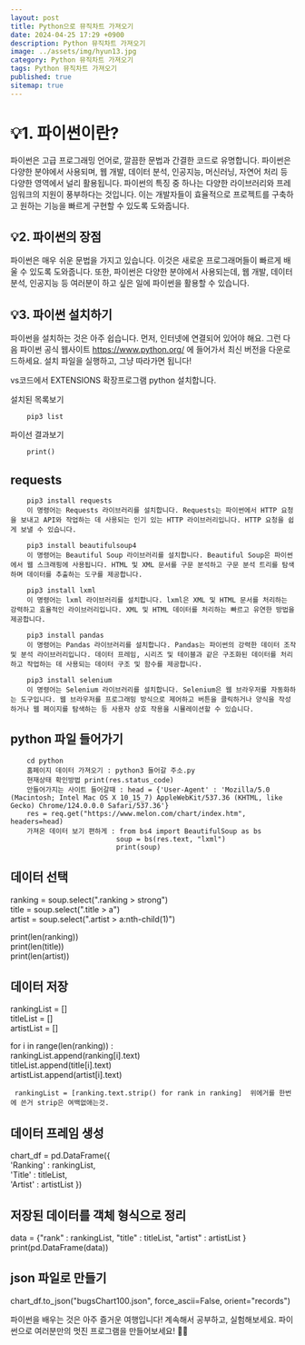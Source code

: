 ```yaml
---
layout: post
title: Python으로 뮤직차트 가져오기
date: 2024-04-25 17:29 +0900
description: Python 뮤직차트 가져오기
image: ../assets/img/hyun13.jpg
category: Python 뮤직차트 가져오기
tags: Python 뮤직차트 가져오기
published: true
sitemap: true
---
```


# 💡1. 파이썬이란?

파이썬은 고급 프로그래밍 언어로, 깔끔한 문법과 간결한 코드로 유명합니다. 파이썬은 다양한 분야에서 사용되며, 웹 개발, 데이터 분석, 인공지능, 머신러닝, 자연어 처리 등 다양한 영역에서 널리 활용됩니다. 파이썬의 특징 중 하나는 다양한 라이브러리와 프레임워크의 지원이 풍부하다는 것입니다. 이는 개발자들이 효율적으로 프로젝트를 구축하고 원하는 기능을 빠르게 구현할 수 있도록 도와줍니다.

## 💡2. 파이썬의 장점

파이썬은 매우 쉬운 문법을 가지고 있습니다. 이것은 새로운 프로그래머들이 빠르게 배울 수 있도록 도와줍니다. 또한, 파이썬은 다양한 분야에서 사용되는데, 웹 개발, 데이터 분석, 인공지능 등 여러분이 하고 싶은 일에 파이썬을 활용할 수 있습니다.

## 💡3. 파이썬 설치하기

파이썬을 설치하는 것은 아주 쉽습니다. 먼저, 인터넷에 연결되어 있어야 해요. 그런 다음 파이썬 공식 웹사이트 https://www.python.org/ 에 들어가서 최신 버전을 다운로드하세요. 설치 파일을 실행하고, 그냥 따라가면 됩니다!

vs코드에서 EXTENSIONS 확장프로그램 python 설치합니다.

설치된 목록보기
````      
    pip3 list   
````

파이선 결과보기
````
    print()   
````

## requests     
````
    pip3 install requests   
    이 명령어는 Requests 라이브러리를 설치합니다. Requests는 파이썬에서 HTTP 요청을 보내고 API와 작업하는 데 사용되는 인기 있는 HTTP 라이브러리입니다. HTTP 요청을 쉽게 보낼 수 있습니다.   

    pip3 install beautifulsoup4      
    이 명령어는 Beautiful Soup 라이브러리를 설치합니다. Beautiful Soup은 파이썬에서 웹 스크래핑에 사용됩니다. HTML 및 XML 문서를 구문 분석하고 구문 분석 트리를 탐색하며 데이터를 추출하는 도구를 제공합니다.   

    pip3 install lxml   
    이 명령어는 lxml 라이브러리를 설치합니다. lxml은 XML 및 HTML 문서를 처리하는 강력하고 효율적인 라이브러리입니다. XML 및 HTML 데이터를 처리하는 빠르고 유연한 방법을 제공합니다.   

    pip3 install pandas   
    이 명령어는 Pandas 라이브러리를 설치합니다. Pandas는 파이썬의 강력한 데이터 조작 및 분석 라이브러리입니다. 데이터 프레임, 시리즈 및 테이블과 같은 구조화된 데이터를 처리하고 작업하는 데 사용되는 데이터 구조 및 함수를 제공합니다.   

    pip3 install selenium   
    이 명령어는 Selenium 라이브러리를 설치합니다. Selenium은 웹 브라우저를 자동화하는 도구입니다. 웹 브라우저를 프로그래밍 방식으로 제어하고 버튼을 클릭하거나 양식을 작성하거나 웹 페이지를 탐색하는 등 사용자 상호 작용을 시뮬레이션할 수 있습니다.     
````

## python 파일 들어가기   
````
    cd python   
    홈페이지 데이터 가져오기 : python3 들어갈 주소.py     
    현재상태 확인방법 print(res.status_code)      
    안들어가지는 사이트 들어갈때 : head = {'User-Agent' : 'Mozilla/5.0 (Macintosh; Intel Mac OS X 10_15_7) AppleWebKit/537.36 (KHTML, like Gecko) Chrome/124.0.0.0 Safari/537.36'}   
    res = req.get("https://www.melon.com/chart/index.htm", headers=head)     
    가져온 데이터 보기 편하게 : from bs4 import BeautifulSoup as bs    
                          soup = bs(res.text, "lxml")   
                          print(soup)    
````

## 데이터 선택   
ranking = soup.select(".ranking > strong")   
title = soup.select(".title > a")   
artist = soup.select(".artist > a:nth-child(1)")   

print(len(ranking))   
print(len(title))   
print(len(artist))

## 데이터 저장   
rankingList = []   
titleList = []   
artistList = []   

for i in range(len(ranking)) :   
     rankingList.append(ranking[i].text)   
     titleList.append(title[i].text)   
     artistList.append(artist[i].text)

     rankingList = [ranking.text.strip() for rank in ranking]  위에거를 한번에 쓴거 strip은 여백없애는것.   

## 데이터 프레임 생성
chart_df = pd.DataFrame({   
    'Ranking' : rankingList,   
    'Title' : titleList,   
    'Artist' : artistList
})

## 저장된 데이터를 객체 형식으로 정리 
data = {"rank" : rankingList, "title" : titleList, "artist" : artistList }   
print(pd.DataFrame(data))

## json 파일로 만들기   
chart_df.to_json("bugsChart100.json", force_ascii=False, orient="records")   

파이썬을 배우는 것은 아주 즐거운 여행입니다! 계속해서 공부하고, 실험해보세요. 파이썬으로 여러분만의 멋진 프로그램을 만들어보세요! 🐍✨


